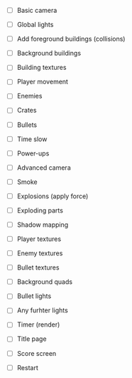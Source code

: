 - [ ] Basic camera 
- [ ] Global lights

- [ ] Add foreground buildings (collisions)
- [ ] Background buildings
- [ ] Building textures

- [ ] Player movement
- [ ] Enemies
- [ ] Crates
- [ ] Bullets
- [ ] Time slow
- [ ] Power-ups
- [ ] Advanced camera

- [ ] Smoke
- [ ] Explosions (apply force)
- [ ] Exploding parts

- [ ] Shadow mapping
- [ ] Player textures
- [ ] Enemy textures
- [ ] Bullet textures
- [ ] Background quads
- [ ] Bullet lights
- [ ] Any furhter lights

- [ ] Timer (render)

- [ ] Title page
- [ ] Score screen
- [ ] Restart
